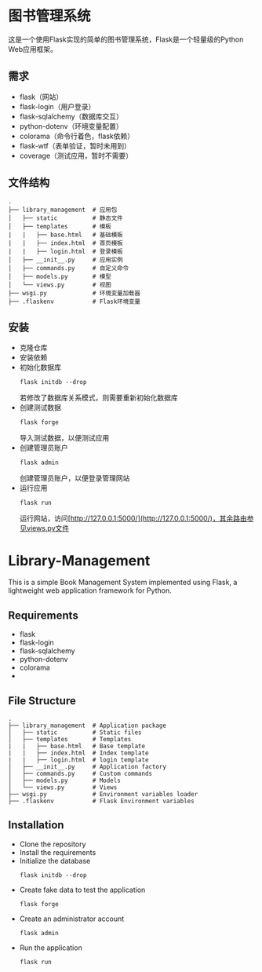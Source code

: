 # 图书管理系统
这是一个使用Flask实现的简单的图书管理系统，Flask是一个轻量级的Python Web应用框架。

## 需求
- flask（网站）
- flask-login（用户登录）
- flask-sqlalchemy（数据库交互）
- python-dotenv（环境变量配置）
- colorama（命令行着色，flask依赖）
- flask-wtf（表单验证，暂时未用到）
- coverage（测试应用，暂时不需要）

## 文件结构
```
.
├── library_management  # 应用包
│   ├── static          # 静态文件
│   ├── templates       # 模板
|   |   ├── base.html   # 基础模板
|   |   ├── index.html  # 首页模板
|   |   ├── login.html  # 登录模板
│   ├── __init__.py     # 应用实例
│   ├── commands.py     # 自定义命令
│   ├── models.py       # 模型
│   └── views.py        # 视图
├── wsgi.py             # 环境变量加载器
├── .flaskenv           # Flask环境变量
```

## 安装
- 克隆仓库
- 安装依赖
- 初始化数据库
    ```shell
    flask initdb --drop
    ```
    若修改了数据库关系模式，则需要重新初始化数据库
- 创建测试数据
    ```shell
    flask forge
    ```
    导入测试数据，以便测试应用
- 创建管理员账户
    ```shell
    flask admin
    ```
    创建管理员账户，以便登录管理网站
- 运行应用
    ```shell
    flask run
    ```
    运行网站，访问[http://127.0.0.1:5000/](http://127.0.0.1:5000/)，其余路由参见views.py文件

# Library-Management
This is a simple Book Management System implemented using Flask, a lightweight web application framework for Python.

## Requirements
- flask
- flask-login
- flask-sqlalchemy
- python-dotenv
- colorama
- 

## File Structure
```
.
├── library_management  # Application package
│   ├── static          # Static files
│   ├── templates       # Templates
|   |   ├── base.html   # Base template
|   |   ├── index.html  # Index template
|   |   ├── login.html  # login template
│   ├── __init__.py     # Application factory
│   ├── commands.py     # Custom commands
│   ├── models.py       # Models
│   └── views.py        # Views
├── wsgi.py             # Environment variables loader
├── .flaskenv           # Flask Environment variables
```

## Installation
- Clone the repository
- Install the requirements
- Initialize the database
    ```shell
    flask initdb --drop
    ```
- Create fake data to test the application
    ```shell
    flask forge
    ```
- Create an administrator account
    ```shell
    flask admin
    ```
- Run the application
    ```shell
    flask run
    ```



